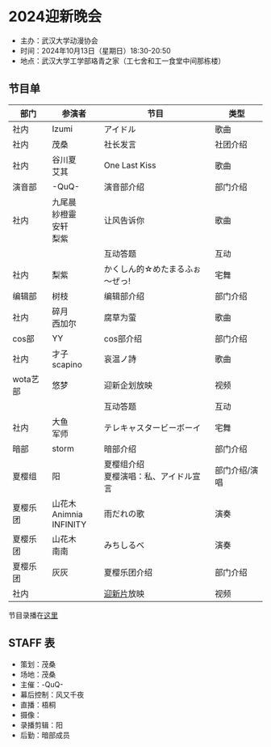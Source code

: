 # 2024迎新晚会

- 主办：武汉大学动漫协会
- 时间：2024年10月13日（星期日）18:30-20:50
- 地点：武汉大学工学部珞青之家（工七舍和工一食堂中间那栋楼）

## 节目单

| 部门     | 参演者                           | 节目                                          | 类型          |
| -------- | -------------------------------- | --------------------------------------------- | ------------- |
| 社内     | Izumi                            | アイドル                                      | 歌曲          |
| 社内     | 茂桑                             | 社长发言                                      | 社团介绍      |
| 社内     | 谷川夏<br>艾其                   | One Last Kiss                                 | 歌曲          |
| 演音部   | -QuQ-                            | 演音部介绍                                    | 部门介绍      |
| 社内     | 九尾晨<br>紗橙靈<br>安轩<br>梨紫 | 让风告诉你                                    | 歌曲          |
|          |                                  | 互动答题                                      | 互动          |
| 社内     | 梨紫                             | かくしん的☆めたまるふぉ～ぜっ!                | 宅舞          |
| 编辑部   | 树枝                             | 编辑部介绍                                    | 部门介绍      |
| 社内     | 碎月<br>西加尔                   | 腐草为萤                                      | 歌曲          |
| cos部    | YY                               | cos部介绍                                     | 部门介绍      |
| 社内     | 才子scapino                      | 哀温ノ詩                                      | 歌曲          |
| wota艺部 | 悠梦                             | 迎新企划放映                                  | 视频          |
|          |                                  | 互动答题                                      | 互动          |
| 社内     | 大鱼<br>军师                     | テレキャスタービーボーイ                      | 宅舞          |
| 暗部     | storm                            | 暗部介绍                                      | 部门介绍      |
| 夏樱组   | 阳                               | 夏樱组介绍<br>夏樱演唱：私、アイドル宣言      | 部门介绍/演唱 |
| 夏樱乐团 | 山花木<br>Animnia<br>INFINITY    | 雨だれの歌                                    | 演奏          |
| 夏樱乐团 | 山花木<br>南南                   | みちしるべ                                    | 演奏          |
| 夏樱乐团 | 灰灰                             | 夏樱乐团介绍                                  | 部门介绍      |
| 社内     |                                  | [迎新片](/activity/2024/welcome-video.md)放映 | 视频          |

节目录播在[这里](https://www.bilibili.com/video/BV1rq17Y6EQK)

## STAFF 表

- 策划：茂桑
- 场地：茂桑
- 主催：-QuQ-
- 幕后控制：风又千夜
- 直播：梧桐
- 摄像：
- 录播剪辑：阳
- 后勤：暗部成员